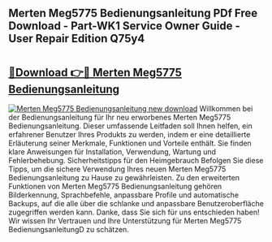 ## Merten Meg5775 Bedienungsanleitung PDf Free Download - Part-WK1 Service Owner Guide - User Repair Edition Q75y4

# <h2><a href="http://df230no.blite.top/?on=Merten+Meg5775+Bedienungsanleitung">🔗Download 👉🔴 Merten Meg5775 Bedienungsanleitung</a></h2>

[![Merten Meg5775 Bedienungsanleitung new download](https://i.imgur.com/lujVjoI.png)](http://df230no.blite.top/?on=Merten+Meg5775+Bedienungsanleitung)
Willkommen bei der Bedienungsanleitung für Ihr neu erworbenes Merten Meg5775 Bedienungsanleitung. Dieser umfassende Leitfaden soll Ihnen helfen, ein erfahrener Benutzer Ihres Produkts zu werden, indem er eine detaillierte Erläuterung seiner Merkmale, Funktionen und Vorteile enthält. Sie finden klare Anweisungen für Installation, Verwendung, Wartung und Fehlerbehebung. Sicherheitstipps für den Heimgebrauch Befolgen Sie diese Tipps, um die sichere Verwendung Ihres neuen Merten Meg5775 Bedienungsanleitung zu Hause zu gewährleisten. Zu den erweiterten Funktionen von Merten Meg5775 Bedienungsanleitung gehören Bilderkennung, Sprachbefehle, anpassbare Profile und automatische Backups, auf die alle über die schlanke und anpassbare Benutzeroberfläche zugegriffen werden kann. Danke, dass Sie sich für uns entschieden haben! Wir wissen Ihr Vertrauen und Ihre Unterstützung für Merten Meg5775 BedienungsanleitungD zu schätzen.
